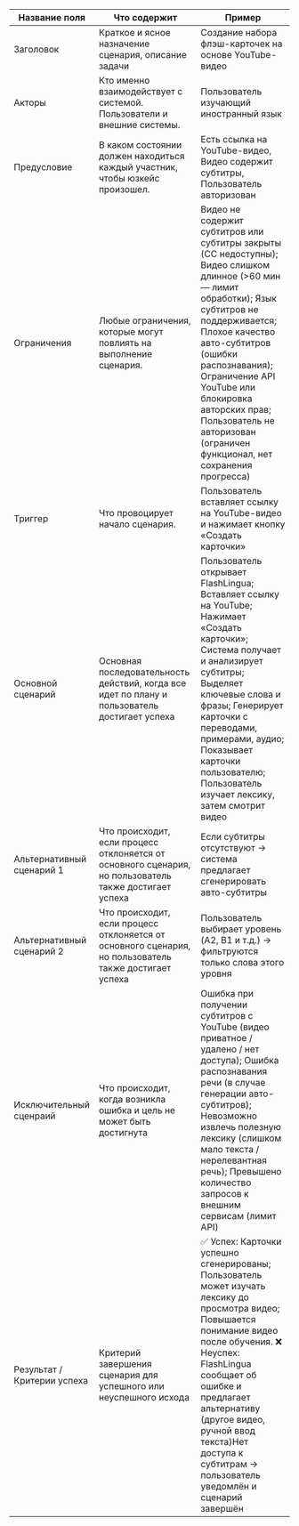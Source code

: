 | Название поля    | Что содержит | Пример |
|-------------|----------|----------|
| Заголовок    |   Краткое и ясное назначение сценария, описание задачи | Создание набора флэш-карточек на основе YouTube-видео|
| Акторы    |   Кто именно взаимодействует с системой. Пользователи и внешние системы. |Пользователь изучающий иностранный язык |
| Предусловие   | В каком состоянии должен находиться каждый участник, чтобы юзкейс произошел.   | Есть ссылка на YouTube-видео, Видео содержит субтитры, Пользователь авторизован|
| Ограничения    | Любые ограничения, которые могут повлиять на выполнение сценария.   |Видео не содержит субтитров или субтитры закрыты (CC недоступны); Видео слишком длинное (>60 мин — лимит обработки); Язык субтитров не поддерживается; Плохое качество авто-субтитров (ошибки распознавания); Ограничение API YouTube или блокировка авторских прав; Пользователь не авторизован (ограничен функционал, нет сохранения прогресса)|
| Триггер    | Что провоцирует начало сценария.   |Пользователь вставляет ссылку на YouTube-видео и нажимает кнопку «Создать карточки»|
| Основной сценарий   | Основная последовательность действий, когда все идет по плану и пользователь достигает успеха   |Пользователь открывает FlashLingua; Вставляет ссылку на YouTube; Нажимает «Создать карточки»; Система получает и анализирует субтитры; Выделяет ключевые слова и фразы; Генерирует карточки с переводами, примерами, аудио; Показывает карточки пользователю; Пользователь изучает лексику, затем смотрит видео|
| Альтернативный сценарий  1  | Что происходит, если процесс отклоняется от основного сценария, но пользователь также достигает успеха   | Если субтитры отсутствуют → система предлагает сгенерировать авто-субтитры|
| Альтернативный сценарий 2   | Что происходит, если процесс отклоняется от основного сценария, но пользователь также достигает успеха | Пользователь выбирает уровень (A2, B1 и т.д.) → фильтруются только слова этого уровня|
| Исключительный сценраий    | Что происходит, когда возникла ошибка и цель не может быть достигнута  |Ошибка при получении субтитров с YouTube (видео приватное / удалено / нет доступа); Ошибка распознавания речи (в случае генерации авто-субтитров); Невозможно извлечь полезную лексику (слишком мало текста / нерелевантная речь); Превышено количество запросов к внешним сервисам (лимит API)|
| Результат / Критерии успеха    | Критерий завершения сценария для успешного или неуспешного исхода   |✅ Успех: Карточки успешно сгенерированы; Пользователь может изучать лексику до просмотра видео; Повышается понимание видео после обучения. ❌ Неуспех: FlashLingua сообщает об ошибке и предлагает альтернативу (другое видео, ручной ввод текста)Нет доступа к субтитрам → пользователь уведомлён и сценарий завершён|

